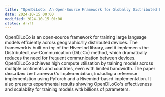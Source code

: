 ```yaml
---
title: "OpenDiLoCo: An Open-Source Framework for Globally Distributed Low-Communication Training"
date: 2024-10-15 00:00
modified: 2024-10-15 00:00
status: draft
---
```


OpenDiLoCo is an open-source framework for training large language models efficiently across geographically distributed devices. The framework is built on top of the Hivemind library, and it implements the Distributed Low-Communication (DiLoCo) method, which dramatically reduces the need for frequent communication between devices. OpenDiLoCo achieves high compute utilisation by training models across multiple continents and countries, even with limited bandwidth. The paper describes the framework's implementation, including a reference implementation using PyTorch and a Hivemind-based implementation. It also presents experimental results showing OpenDiLoCo's effectiveness and scalability for training models with billions of parameters.